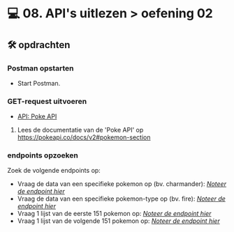 # 💻 08. API's uitlezen > oefening 02

## 🛠️ opdrachten

### Postman opstarten

 - Start Postman.

### GET-request uitvoeren

- [API: Poke API](https://pokeapi.co/)

1. Lees de documentatie van de 'Poke API' op https://pokeapi.co/docs/v2#pokemon-section

### endpoints opzoeken

Zoek de volgende endpoints op:
- Vraag de data van een specifieke pokemon op (bv. charmander): [*Noteer de endpoint hier*](https://pokeapi.co/api/v2/pokemon/4/)
- Vraag de data van een specifieke pokemon-type op (bv. fire): [*Noteer de endpoint hier*](https://pokeapi.co/api/v2/type/10)
- Vraag 1 lijst van de eerste 151 pokemon op: [*Noteer de endpoint hier*](https://pokeapi.co/api/v2/pokemon?limit=151&offset=0)
- Vraag 1 lijst van de volgende 151 pokemon op: [*Noteer de endpoint hier*](https://pokeapi.co/api/v2/pokemon?limit=151&offset=151)